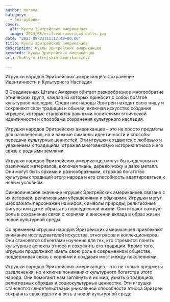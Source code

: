 ```yaml
---
author: morava
category:
  - без-рубрики
cover:
  alt: Куклы Эритрейских американцев
  image: 2023/08/eritrean-american-dolls.jpg
date: "2023-08-23T11:12:49+00:00"
title: Куклы Эритрейских американцев
description: Куклы Эритрейских американцев
keywords: Куклы Эритрейских американцев
url: /kukly-eritrejskih-amerikanczev/

---
```

Игрушки народов Эритрейских американцев: Сохранение Идентичности и Культурного Наследия

В Соединенных Штатах Америки обитает разнообразное многообразие этнических групп, каждая из которых приносит с собой богатое культурное наследие. Среди них народы Эритреи находят свою нишу и сохраняют свои традиции и обычаи, включая искусство создания игрушек, которые становятся важными носителями этнической идентичности и способами сохранения культурного наследия.

Игрушки народов Эритрейских американцев – это не просто предметы для развлечения, но и важные символы идентичности и способы передачи культурных ценностей. Эти игрушки создаются с любовью и уважением к традициям, отражая многовековую историю этноса и его связь с родными землями.

Игрушки народов Эритрейских американцев могут быть сделаны из различных материалов, включая ткань, дерево, кожу и даже металл. Они могут быть яркими и разнообразными, отражая богатство культурных традиций этого народа и его способность адаптироваться к новым условиям.

Символическое значение игрушек Эритрейских американцев связано с их историей, религиозными убеждениями и обычаями. Игрушки могут изображать персонажей из мифов, символы природы, религиозные фигуры или даже образы из повседневной жизни. Они играют важную роль в сохранении связи с корнями и внесении вклада в образ жизни новой культурной среды.

Со временем игрушки народов Эритрейских американцев привлекают внимание исследователей искусства, этнографов и коллекционеров. Они становятся объектами изучения для тех, кто стремится понять культурные аспекты этноса и сохранить его традиции. Кроме того, игрушки продолжают иметь свою роль в современном обществе, поддерживая связь с корнями и создавая мост между поколениями.

Игрушки народов Эритрейских американцев – это не только предметы развлечения, но и ключ к пониманию культурного богатства этого народа. Они помогают нам заглянуть в их мир, узнать о традициях, религиозных обрядах и социокультурных ценностях. Эти игрушки становятся свидетельствами уникальной способности этноса Эритреи сохранять свою идентичность в новой культурной среде.
